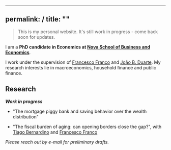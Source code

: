 
---
permalink: /
title: ""
---

> This is my personal website. It's still work in progress - come back soon for updates.


I am a **PhD candidate in Economics at [Nova School of Business and Economics](http://novasbe.pt)**.

I work under the supervision of [Francesco Franco](https://www.novasbe.unl.pt/en/faculty-research/faculty/faculty-detail/id/55/francesco-franco) and [João B. Duarte](https://jbduarte.com). My research interests lie in macroeconomics, household finance and public finance.


## Research

<b>_Work in progress_</b>

- "The mortgage piggy bank and saving behavior over the wealth distribution"

- "The fiscal burden of aging: can opening borders close the gap?", with [Tiago Bernardino](https://www.su.se/english/profiles/tibe6711-1.511719) and [Francesco Franco](https://www.novasbe.unl.pt/en/faculty-research/faculty/faculty-detail/id/55/francesco-franco)

_Please reach out by e-mail for preliminary drafts._



